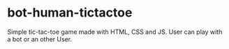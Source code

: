 # bot-human-tictactoe

Simple tic-tac-toe game made with HTML, CSS and JS. User can play with a bot or an other User.
